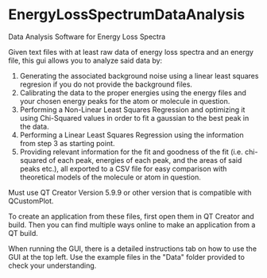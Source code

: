 # EnergyLossSpectrumDataAnalysis
Data Analysis Software for Energy Loss Spectra

Given text files with at least raw data of energy loss spectra and an energy file, this gui allows you to analyze said data by:
1. Generating the associated background noise using a linear least squares regresion if you do not provide the background files. 
2. Calibrating the data to the proper energies using the energy files and your chosen energy peaks for the atom or molecule in question.
3. Performing a Non-Linear Least Squares Regression and optimizing it using Chi-Squared values in order to fit a gaussian to the best peak in the data.
4. Performing a Linear Least Squares Regression using the information from step 3 as starting point. 
5. Providing relevant information for the fit and goodness of the fit (i.e. chi-squared of each peak, energies of each peak, and the areas of said peaks etc.), all exported to a CSV file for easy comparison with theoretical models of the molecule or atom in question.  

Must use QT Creator Version 5.9.9 or other version that is compatible with QCustomPlot.

To create an application from these files, first open them in QT Creator and build. Then you can find multiple ways online to make an application from a QT build. 

When running the GUI, there is a detailed instructions tab on how to use the GUI at the top left. Use the example files in the "Data" folder provided to check your understanding. 
